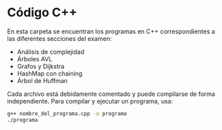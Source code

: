 # Código C++

En esta carpeta se encuentran los programas en C++ correspondientes a las diferentes secciones del examen:
- Análisis de complejidad
- Árboles AVL
- Grafos y Dijkstra
- HashMap con chaining
- Árbol de Huffman

Cada archivo está debidamente comentado y puede compilarse de forma independiente. Para compilar y ejecutar un programa, usa:

```bash
g++ nombre_del_programa.cpp -o programa
./programa
``` 